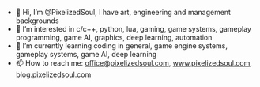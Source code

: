 - 👋 Hi, I’m @PixelizedSoul, I have art, engineering and management backgrounds
- 👀 I’m interested in c/c++, python, lua, gaming, game systems, gameplay programming, game AI, graphics, deep learning, automation
- 🌱 I’m currently learning coding in general, game engine systems, gameplay systems, game AI, deep learning
- 📫 How to reach me: office@pixelizedsoul.com, www.pixelizedsoul.com, blog.pixelizedsoul.com

<!---
PixelizedSoul/PixelizedSoul is a ✨ special ✨ repository because its `README.md` (this file) appears on your GitHub profile.
You can click the Preview link to take a look at your changes.
--->
